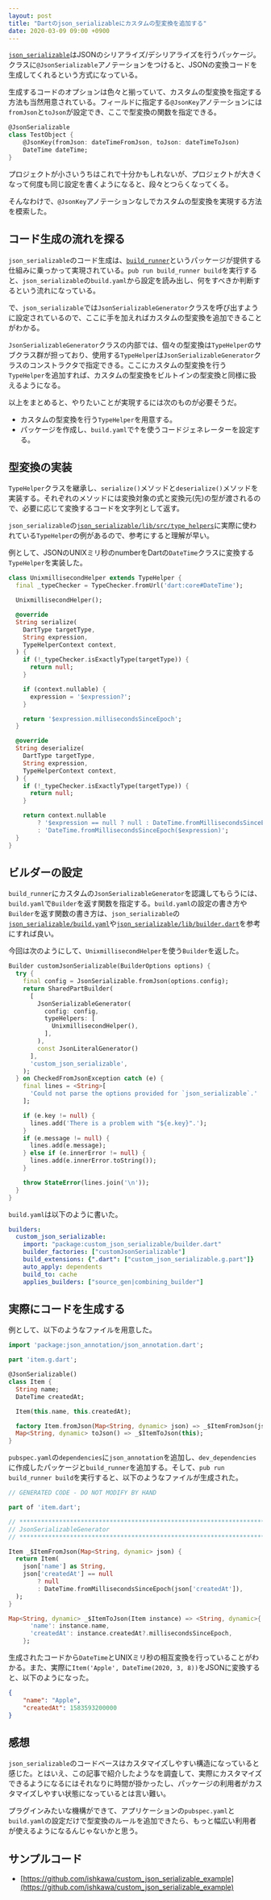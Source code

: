 ```yaml
---
layout: post
title: "Dartのjson_serializableにカスタムの型変換を追加する"
date: 2020-03-09 09:00 +0900
---
```


[`json_serializable`](https://github.com/dart-lang/json_serializable)はJSONのシリアライズ/デシリアライズを行うパッケージ。
クラスに`@JsonSerializable`アノテーションをつけると、JSONの変換コードを生成してくれるという方式になっている。

生成するコードのオプションは色々と揃っていて、カスタムの型変換を指定する方法も当然用意されている。フィールドに指定する`@JsonKey`アノテーションには`fromJson`と`toJson`が設定でき、ここで型変換の関数を指定できる。

```dart
@JsonSerializable
class TestObject {
    @JsonKey(fromJson: dateTimeFromJson, toJson: dateTimeToJson)
    DateTime dateTime;
}
```

プロジェクトが小さいうちはこれで十分かもしれないが、プロジェクトが大きくなって何度も同じ設定を書くようになると、段々とつらくなってくる。

そんなわけで、`@JsonKey`アノテーションなしでカスタムの型変換を実現する方法を模索した。

## コード生成の流れを探る

`json_serializable`のコード生成は、[`build_runner`](https://github.com/dart-lang/build/tree/master/build_runner)というパッケージが提供する仕組みに乗っかって実現されている。`pub run build_runner build`を実行すると、`json_serializable`の`build.yaml`から設定を読み出し、何をすべきか判断するという流れになっている。

で、`json_serializable`では`JsonSerializableGenerator`クラスを呼び出すように設定されているので、ここに手を加えればカスタムの型変換を追加できることがわかる。

`JsonSerializableGenerator`クラスの内部では、個々の型変換は`TypeHelper`のサブクラス群が担っており、使用する`TypeHelper`は`JsonSerializableGenerator`クラスのコンストラクタで指定できる。ここにカスタムの型変換を行う`TypeHelper`を追加すれば、カスタムの型変換をビルトインの型変換と同様に扱えるようになる。

以上をまとめると、やりたいことが実現するには次のものが必要そうだ。

* カスタムの型変換を行う`TypeHelper`を用意する。
* パッケージを作成し、`build.yaml`で↑を使うコードジェネレーターを設定する。

## 型変換の実装

`TypeHelper`クラスを継承し、`serialize()`メソッドと`deserialize()`メソッドを実装する。それぞれのメソッドには変換対象の式と変換元(先)の型が渡されるので、必要に応じて変換するコードを文字列として返す。

`json_serializable`の[`json_serializable/lib/src/type_helpers`](https://github.com/dart-lang/json_serializable/tree/4e89afeb60530fe8c9e309e9325a75ab6d3ab523/json_serializable/lib/src/type_helpers)に実際に使われている`TypeHelper`の例があるので、参考にすると理解が早い。

例として、JSONのUNIXミリ秒のnumberをDartの`DateTime`クラスに変換する`TypeHelper`を実装した。

```dart
class UnixmillisecondHelper extends TypeHelper {
  final _typeChecker = TypeChecker.fromUrl('dart:core#DateTime');

  UnixmillisecondHelper();

  @override
  String serialize(
    DartType targetType,
    String expression,
    TypeHelperContext context,
  ) {
    if (!_typeChecker.isExactlyType(targetType)) {
      return null;
    }

    if (context.nullable) {
      expression = '$expression?';
    }

    return '$expression.millisecondsSinceEpoch';
  }

  @override
  String deserialize(
    DartType targetType,
    String expression,
    TypeHelperContext context,
  ) {
    if (!_typeChecker.isExactlyType(targetType)) {
      return null;
    }

    return context.nullable
        ? '$expression == null ? null : DateTime.fromMillisecondsSinceEpoch($expression)'
        : 'DateTime.fromMillisecondsSinceEpoch($expression)';
  }
}
```

## ビルダーの設定

`build_runner`にカスタムの`JsonSerializableGenerator`を認識してもらうには、`build.yaml`で`Builder`を返す関数を指定する。`build.yaml`の設定の書き方や`Builder`を返す関数の書き方は、`json_serializable`の[`json_serializable/build.yaml`](https://github.com/dart-lang/json_serializable/blob/4e89afeb60530fe8c9e309e9325a75ab6d3ab523/json_serializable/build.yaml)や[`json_serializable/lib/builder.dart`](https://github.com/dart-lang/json_serializable/blob/4e89afeb60530fe8c9e309e9325a75ab6d3ab523/json_serializable/lib/builder.dart)を参考にすれば良い。

今回は次のようにして、`UnixmillisecondHelper`を使う`Builder`を返した。

```dart
Builder customJsonSerializable(BuilderOptions options) {
  try {
    final config = JsonSerializable.fromJson(options.config);
    return SharedPartBuilder(
      [
        JsonSerializableGenerator(
          config: config,
          typeHelpers: [
            UnixmillisecondHelper(),
          ],
        ),
        const JsonLiteralGenerator()
      ],
      'custom_json_serializable',
    );
  } on CheckedFromJsonException catch (e) {
    final lines = <String>[
      'Could not parse the options provided for `json_serializable`.'
    ];

    if (e.key != null) {
      lines.add('There is a problem with "${e.key}".');
    }
    if (e.message != null) {
      lines.add(e.message);
    } else if (e.innerError != null) {
      lines.add(e.innerError.toString());
    }

    throw StateError(lines.join('\n'));
  }
}
```

`build.yaml`は以下のように書いた。

```yaml
builders:
  custom_json_serializable:
    import: "package:custom_json_serializable/builder.dart"
    builder_factories: ["customJsonSerializable"]
    build_extensions: {".dart": ["custom_json_serializable.g.part"]}
    auto_apply: dependents
    build_to: cache
    applies_builders: ["source_gen|combining_builder"]
```

## 実際にコードを生成する

例として、以下のようなファイルを用意した。

```dart
import 'package:json_annotation/json_annotation.dart';

part 'item.g.dart';

@JsonSerializable()
class Item {
  String name;
  DateTime createdAt;

  Item(this.name, this.createdAt);

  factory Item.fromJson(Map<String, dynamic> json) => _$ItemFromJson(json);
  Map<String, dynamic> toJson() => _$ItemToJson(this);
}
```

`pubspec.yaml`の`dependencies`に`json_annotation`を追加し、`dev_dependencies`に作成したパッケージと`build_runner`を追加する。そして、`pub run build_runner build`を実行すると、以下のようなファイルが生成された。

```dart
// GENERATED CODE - DO NOT MODIFY BY HAND

part of 'item.dart';

// **************************************************************************
// JsonSerializableGenerator
// **************************************************************************

Item _$ItemFromJson(Map<String, dynamic> json) {
  return Item(
    json['name'] as String,
    json['createdAt'] == null
        ? null
        : DateTime.fromMillisecondsSinceEpoch(json['createdAt']),
  );
}

Map<String, dynamic> _$ItemToJson(Item instance) => <String, dynamic>{
      'name': instance.name,
      'createdAt': instance.createdAt?.millisecondsSinceEpoch,
    };
```

生成されたコードから`DateTime`とUNIXミリ秒の相互変換を行っていることがわかる。また、実際に`Item('Apple', DateTime(2020, 3, 8))`をJSONに変換すると、以下のようになった。

```json
{
    "name": "Apple",
    "createdAt": 1583593200000
}
```

## 感想

`json_serializable`のコードベースはカスタマイズしやすい構造になっていると感じた。とはいえ、この記事で紹介したようなを調査して、実際にカスタマイズできるようになるにはそれなりに時間が掛かったし、パッケージの利用者がカスタマイズしやすい状態になっているとは言い難い。

プラグインみたいな機構ができて、アプリケーションの`pubspec.yaml`と`build.yaml`の設定だけで型変換のルールを追加できたら、もっと幅広い利用者が使えるようになるんじゃないかと思う。


## サンプルコード

* [https://github.com/ishkawa/custom_json_serializable_example](https://github.com/ishkawa/custom_json_serializable_example)

